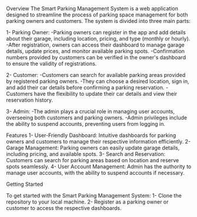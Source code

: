 Overview
The Smart Parking Management System is a web application designed to streamline the process of parking space management for both parking owners and customers.
The system is divided into three main parts:

1- Parking Owner:
   -Parking owners can register in the app and add details about their garage, including location, pricing, and type (monthly or hourly).
   -After registration, owners can access their dashboard to manage garage details, update prices, and monitor available parking spots.
   -Confirmation numbers provided by customers can be verified in the owner's dashboard to ensure the validity of registrations.

2- Customer: 
   -Customers can search for available parking areas provided by registered parking owners.
   -They can choose a desired location, sign in, and add their car details before confirming a parking reservation.
   -Customers have the flexibility to update their car details and view their reservation history.

3- Admin:
   -The admin plays a crucial role in managing user accounts, overseeing both customers and parking owners.
   -Admin privileges include the ability to suspend accounts, preventing users from logging in.

 Features
 1- User-Friendly Dashboard: Intuitive dashboards for parking owners and customers to manage their respective information efficiently.
 2- Garage Management: Parking owners can easily update garage details, including pricing, and available spots.
 3- Search and Reservation: Customers can search for parking areas based on location and reserve spots seamlessly.
 4- User Account Management: Admin has the authority to manage user accounts, with the ability to suspend accounts if necessary.

Getting Started

To get started with the Smart Parking Management System:
1- Clone the repository to your local machine.
2- Register as a parking owner or customer to access the respective dashboards.

   
